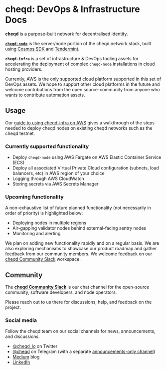 # cheqd: DevOps & Infrastructure Docs

**cheqd** is a purpose-built network for decentralised identity.

[**`cheqd-node`**](https://github.com/cheqd/cheqd-node) is the server/node portion of the cheqd network stack, built using [Cosmos SDK](https://github.com/cosmos/cosmos-sdk) and [Tendermint](https://github.com/tendermint/tendermint).

**`cheqd-infra`** is a set of infrastructure & DevOps tooling assets for accelerating the deployment of complex `cheqd-node` installations in cloud hosting providers.

Currently, AWS is the only supported cloud platform supported in this set of DevOps assets. We hope to support other cloud platforms in the future and welcome contributions from the open source-community from anyone who wants to contribute automation assets.

## Usage

Our [guide to using cheqd-infra on AWS](docs/README.md) gives a walkthrough of the steps needed to deploy cheqd nodes on existing cheqd networks such as the cheqd testnet.

### Currently supported functionality

* Deploy `cheqd-node` using AWS Fargate on AWS Elastic Container Service (ECS)
* Deploy all associated Virtual Private Cloud configuration (subnets, load balancers, etc) in AWS region of your choice
* Logging through AWS CloudWatch
* Storing secrets via AWS Secrets Manager

### Upcoming functionality

A non-exhaustive list of future planned functionality (not necessarily in order of priority) is highlighted below:

* Deploying nodes in multiple regions
* Air-gapping validator nodes behind external-facing sentry nodes
* Monitoring and alerting

We plan on adding new functionality rapidly and on a regular basis. We are also exploring mechanisms to showcase our product roadmap and gather feedback from our community members. We welcome feedback on our [cheqd Community Slack](http://cheqd.link/join-cheqd-slack) workspace.

## Community

The [**cheqd Community Slack**](http://cheqd.link/join-cheqd-slack) is our chat channel for the open-source community, software developers, and node operators.

Please reach out to us there for discussions, help, and feedback on the project.

### Social media

Follow the cheqd team on our social channels for news, announcements, and discussions.

* [@cheqd\_io](https://twitter.com/cheqd_io) on Twitter
* [@cheqd](https://t.me/cheqd) on Telegram \(with a separate [announcements-only channel](https://t.me/cheqd_announcements)\)
* [Medium](https://blog.cheqd.io/) blog
* [LinkedIn](http://cheqd.link/linkedin)
